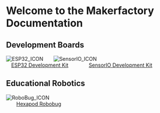 # **Welcome to the Makerfactory Documentation**

## **Development Boards**
![ESP32_ICON](../../images/icons/ICON_ESP32.png)&emsp;&emsp;![SensorIO_ICON](../../images/icons/ICON_sensorio.png)<br>
&emsp;[ESP32 Development Kit](/development-boards/esp32)&emsp;&emsp;&emsp;&emsp;[SensorIO Development Kit](development-boards/sensorio)

## **Educational Robotics**
![RoboBug_ICON](../../images/icons/ICON_robobug.png)<br>
&emsp;&emsp;[Hexapod Robobug](/educational-robotics/robobug-hexapod/quick-start/)
